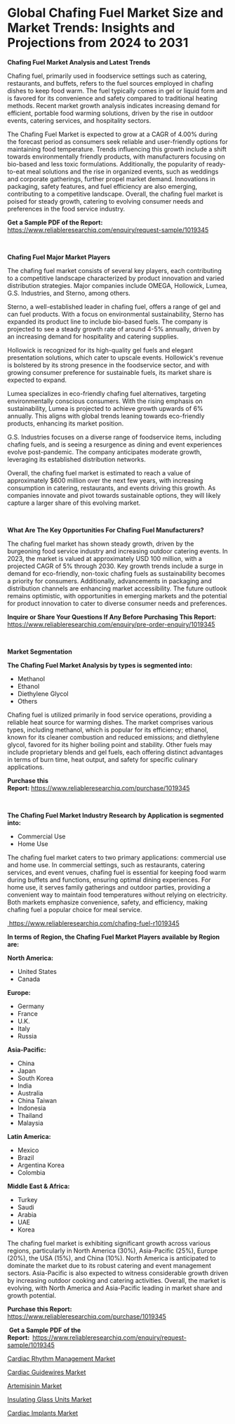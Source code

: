 <p><h1>Global Chafing Fuel Market Size and Market Trends: Insights and Projections from 2024 to 2031</h1></p><p><strong>Chafing Fuel Market Analysis and Latest Trends</strong></p>
<p><p>Chafing fuel, primarily used in foodservice settings such as catering, restaurants, and buffets, refers to the fuel sources employed in chafing dishes to keep food warm. The fuel typically comes in gel or liquid form and is favored for its convenience and safety compared to traditional heating methods. Recent market growth analysis indicates increasing demand for efficient, portable food warming solutions, driven by the rise in outdoor events, catering services, and hospitality sectors.</p><p>The Chafing Fuel Market is expected to grow at a CAGR of 4.00% during the forecast period as consumers seek reliable and user-friendly options for maintaining food temperature. Trends influencing this growth include a shift towards environmentally friendly products, with manufacturers focusing on bio-based and less toxic formulations. Additionally, the popularity of ready-to-eat meal solutions and the rise in organized events, such as weddings and corporate gatherings, further propel market demand. Innovations in packaging, safety features, and fuel efficiency are also emerging, contributing to a competitive landscape. Overall, the chafing fuel market is poised for steady growth, catering to evolving consumer needs and preferences in the food service industry.</p></p>
<p><strong>Get a Sample PDF of the Report:&nbsp;</strong> <a href="https://www.reliableresearchiq.com/enquiry/request-sample/1019345?utm_campaign=104&utm_medium=2&utm_source=Github&utm_content=ia&utm_term=05112024&utm_id=chafing-fuel">https://www.reliableresearchiq.com/enquiry/request-sample/1019345</a></p>
<p>&nbsp;</p>
<p><strong>Chafing Fuel Major Market Players</strong></p>
<p><p>The chafing fuel market consists of several key players, each contributing to a competitive landscape characterized by product innovation and varied distribution strategies. Major companies include OMEGA, Hollowick, Lumea, G.S. Industries, and Sterno, among others.</p><p>Sterno, a well-established leader in chafing fuel, offers a range of gel and can fuel products. With a focus on environmental sustainability, Sterno has expanded its product line to include bio-based fuels. The company is projected to see a steady growth rate of around 4-5% annually, driven by an increasing demand for hospitality and catering supplies.</p><p>Hollowick is recognized for its high-quality gel fuels and elegant presentation solutions, which cater to upscale events. Hollowick's revenue is bolstered by its strong presence in the foodservice sector, and with growing consumer preference for sustainable fuels, its market share is expected to expand.</p><p>Lumea specializes in eco-friendly chafing fuel alternatives, targeting environmentally conscious consumers. With the rising emphasis on sustainability, Lumea is projected to achieve growth upwards of 6% annually. This aligns with global trends leaning towards eco-friendly products, enhancing its market position.</p><p>G.S. Industries focuses on a diverse range of foodservice items, including chafing fuels, and is seeing a resurgence as dining and event experiences evolve post-pandemic. The company anticipates moderate growth, leveraging its established distribution networks.</p><p>Overall, the chafing fuel market is estimated to reach a value of approximately $600 million over the next few years, with increasing consumption in catering, restaurants, and events driving this growth. As companies innovate and pivot towards sustainable options, they will likely capture a larger share of this evolving market.</p></p>
<p>&nbsp;</p>
<p><strong>What Are The Key Opportunities For Chafing Fuel Manufacturers?</strong></p>
<p><p>The chafing fuel market has shown steady growth, driven by the burgeoning food service industry and increasing outdoor catering events. In 2023, the market is valued at approximately USD 100 million, with a projected CAGR of 5% through 2030. Key growth trends include a surge in demand for eco-friendly, non-toxic chafing fuels as sustainability becomes a priority for consumers. Additionally, advancements in packaging and distribution channels are enhancing market accessibility. The future outlook remains optimistic, with opportunities in emerging markets and the potential for product innovation to cater to diverse consumer needs and preferences.</p></p>
<p><strong>Inquire or Share Your Questions If Any Before Purchasing This Report:</strong> <a href="https://www.reliableresearchiq.com/enquiry/pre-order-enquiry/1019345?utm_campaign=104&utm_medium=2&utm_source=Github&utm_content=ia&utm_term=05112024&utm_id=chafing-fuel">https://www.reliableresearchiq.com/enquiry/pre-order-enquiry/1019345</a></p>
<p>&nbsp;</p>
<p><strong>Market Segmentation</strong></p>
<p><strong>The Chafing Fuel Market Analysis by types is segmented into:</strong></p>
<p><ul><li>Methanol</li><li>Ethanol</li><li>Diethylene Glycol</li><li>Others</li></ul></p>
<p><p>Chafing fuel is utilized primarily in food service operations, providing a reliable heat source for warming dishes. The market comprises various types, including methanol, which is popular for its efficiency; ethanol, known for its cleaner combustion and reduced emissions; and diethylene glycol, favored for its higher boiling point and stability. Other fuels may include proprietary blends and gel fuels, each offering distinct advantages in terms of burn time, heat output, and safety for specific culinary applications.</p></p>
<p><strong>Purchase this Report:&nbsp;</strong><a href="https://www.reliableresearchiq.com/purchase/1019345?utm_campaign=104&utm_medium=2&utm_source=Github&utm_content=ia&utm_term=05112024&utm_id=chafing-fuel">https://www.reliableresearchiq.com/purchase/1019345</a></p>
<p>&nbsp;</p>
<p><strong>The Chafing Fuel Market Industry Research by Application is segmented into:</strong></p>
<p><ul><li>Commercial Use</li><li>Home Use</li></ul></p>
<p><p>The chafing fuel market caters to two primary applications: commercial use and home use. In commercial settings, such as restaurants, catering services, and event venues, chafing fuel is essential for keeping food warm during buffets and functions, ensuring optimal dining experiences. For home use, it serves family gatherings and outdoor parties, providing a convenient way to maintain food temperatures without relying on electricity. Both markets emphasize convenience, safety, and efficiency, making chafing fuel a popular choice for meal service.</p></p>
<p><a href="https://www.reliableresearchiq.com/chafing-fuel-r1019345?utm_campaign=104&utm_medium=2&utm_source=Github&utm_content=ia&utm_term=05112024&utm_id=chafing-fuel">&nbsp;https://www.reliableresearchiq.com/chafing-fuel-r1019345</a></p>
<p><strong>In terms of Region, the Chafing Fuel Market Players available by Region are:</strong></p>
<p>
    <p> <strong> North America: </strong>
        <ul>
            <li>United States</li>
            <li>Canada</li>
        </ul>
        </p> 
    <p> <strong> Europe: </strong>
        <ul>
            <li>Germany</li>
            <li>France</li>
            <li>U.K.</li>
            <li>Italy</li>
            <li>Russia</li>
        </ul>
        </p> 
    <p> <strong> Asia-Pacific: </strong>
        <ul>
            <li>China</li>
            <li>Japan</li>
            <li>South Korea</li>
            <li>India</li>
            <li>Australia</li>
            <li>China Taiwan</li>
            <li>Indonesia</li>
            <li>Thailand</li>
            <li>Malaysia</li>
        </ul>
        </p> 
    <p> <strong> Latin America: </strong>
        <ul>
            <li>Mexico</li>
            <li>Brazil</li>
            <li>Argentina Korea</li>
            <li>Colombia</li>
        </ul>
        </p> 
    <p> <strong> Middle East & Africa: </strong>
        <ul>
            <li>Turkey</li>
            <li>Saudi</li>
            <li>Arabia</li>
            <li>UAE</li>
            <li>Korea</li>
        </ul>
    </p>
    </p>
<p><p>The chafing fuel market is exhibiting significant growth across various regions, particularly in North America (30%), Asia-Pacific (25%), Europe (20%), the USA (15%), and China (10%). North America is anticipated to dominate the market due to its robust catering and event management sectors. Asia-Pacific is also expected to witness considerable growth driven by increasing outdoor cooking and catering activities. Overall, the market is evolving, with North America and Asia-Pacific leading in market share and growth potential.</p></p>
<p><strong>Purchase this Report: </strong><a href="https://www.reliableresearchiq.com/purchase/1019345?utm_campaign=104&utm_medium=2&utm_source=Github&utm_content=ia&utm_term=05112024&utm_id=chafing-fuel">https://www.reliableresearchiq.com/purchase/1019345</a></p>
<p>&nbsp;<strong>Get a Sample PDF of the Report:&nbsp;&nbsp;</strong><a href="https://www.reliableresearchiq.com/enquiry/request-sample/1019345?utm_campaign=104&utm_medium=2&utm_source=Github&utm_content=ia&utm_term=05112024&utm_id=chafing-fuel">https://www.reliableresearchiq.com/enquiry/request-sample/1019345</a></p>
<p><strong></strong></p>
<p><p><a href="https://issuu.com/reportprime-2/docs/cardiac-rhythm-management-market-si_11e050c6e69191?utm_campaign=104&utm_medium=2&utm_source=Github&utm_content=ia&utm_term=05112024&utm_id=chafing-fuel">Cardiac Rhythm Management Market</a></p><p><a href="https://issuu.com/reportprime-2/docs/cardiac-guidewires-market-size-2030_2a4bc0e4167086?utm_campaign=104&utm_medium=2&utm_source=Github&utm_content=ia&utm_term=05112024&utm_id=chafing-fuel">Cardiac Guidewires Market</a></p><p><a href="https://github.com/halkoitweden3/Market-Research-Report-List-1/blob/main/artemisinin-market.md?utm_campaign=104&utm_medium=2&utm_source=Github&utm_content=ia&utm_term=05112024&utm_id=chafing-fuel">Artemisinin Market</a></p><p><a href="https://github.com/rozh43oreder/Market-Research-Report-List-1/blob/main/insulating-glass-units-market.md?utm_campaign=104&utm_medium=2&utm_source=Github&utm_content=ia&utm_term=05112024&utm_id=chafing-fuel">Insulating Glass Units Market</a></p><p><a href="https://issuu.com/reportprime-2/docs/cardiac-implants-market-size-2030.p_7dc01353dc20b7?utm_campaign=104&utm_medium=2&utm_source=Github&utm_content=ia&utm_term=05112024&utm_id=chafing-fuel">Cardiac Implants Market</a></p></p>